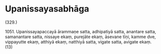# Upanissayasabhāga

(329.)

1051\. Upanissayapaccayā ārammaṇe satta, adhipatiyā satta, anantare satta, samanantare satta, nissaye ekaṃ, purejāte ekaṃ, āsevane tīṇi, kamme dve, vippayutte ekaṃ, atthiyā ekaṃ, natthiyā satta, vigate satta, avigate ekaṃ. (13)
